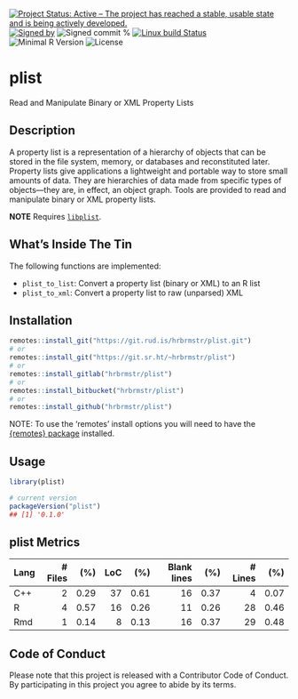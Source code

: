 
[![Project Status: Active – The project has reached a stable, usable
state and is being actively
developed.](https://www.repostatus.org/badges/latest/active.svg)](https://www.repostatus.org/#active)
[![Signed
by](https://img.shields.io/badge/Keybase-Verified-brightgreen.svg)](https://keybase.io/hrbrmstr)
![Signed commit
%](https://img.shields.io/badge/Signed_Commits-100%25-lightgrey.svg)
[![Linux build
Status](https://travis-ci.org/hrbrmstr/plist.svg?branch=master)](https://travis-ci.org/hrbrmstr/plist)  
![Minimal R
Version](https://img.shields.io/badge/R%3E%3D-3.2.0-blue.svg)
![License](https://img.shields.io/badge/License-MIT-blue.svg)

# plist

Read and Manipulate Binary or XML Property Lists

## Description

A property list is a representation of a hierarchy of objects that can
be stored in the file system, memory, or databases and reconstituted
later. Property lists give applications a lightweight and portable way
to store small amounts of data. They are hierarchies of data made from
specific types of objects—they are, in effect, an object graph. Tools
are provided to read and manipulate binary or XML property lists.

**NOTE** Requires
[`libplist`](https://github.com/libimobiledevice/libplist).

## What’s Inside The Tin

The following functions are implemented:

  - `plist_to_list`: Convert a property list (binary or XML) to an R
    list
  - `plist_to_xml`: Convert a property list to raw (unparsed) XML

## Installation

``` r
remotes::install_git("https://git.rud.is/hrbrmstr/plist.git")
# or
remotes::install_git("https://git.sr.ht/~hrbrmstr/plist")
# or
remotes::install_gitlab("hrbrmstr/plist")
# or
remotes::install_bitbucket("hrbrmstr/plist")
# or
remotes::install_github("hrbrmstr/plist")
```

NOTE: To use the ‘remotes’ install options you will need to have the
[{remotes} package](https://github.com/r-lib/remotes) installed.

## Usage

``` r
library(plist)

# current version
packageVersion("plist")
## [1] '0.1.0'
```

## plist Metrics

| Lang | \# Files |  (%) | LoC |  (%) | Blank lines |  (%) | \# Lines |  (%) |
| :--- | -------: | ---: | --: | ---: | ----------: | ---: | -------: | ---: |
| C++  |        2 | 0.29 |  37 | 0.61 |          16 | 0.37 |        4 | 0.07 |
| R    |        4 | 0.57 |  16 | 0.26 |          11 | 0.26 |       28 | 0.46 |
| Rmd  |        1 | 0.14 |   8 | 0.13 |          16 | 0.37 |       29 | 0.48 |

## Code of Conduct

Please note that this project is released with a Contributor Code of
Conduct. By participating in this project you agree to abide by its
terms.

